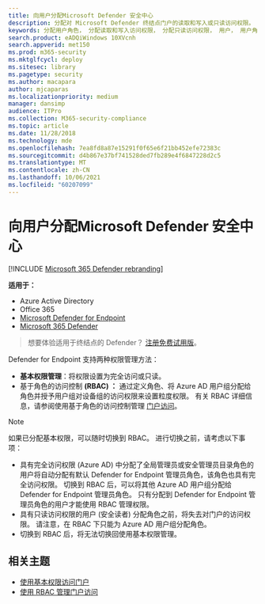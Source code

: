 ```yaml
---
title: 向用户分配Microsoft Defender 安全中心
description: 分配对 Microsoft Defender 终结点门户的读取和写入或只读访问权限。
keywords: 分配用户角色， 分配读取和写入访问权限， 分配只读访问权限， 用户， 用户角色， 角色
search.product: eADQiWindows 10XVcnh
search.appverid: met150
ms.prod: m365-security
ms.mktglfcycl: deploy
ms.sitesec: library
ms.pagetype: security
ms.author: macapara
author: mjcaparas
ms.localizationpriority: medium
manager: dansimp
audience: ITPro
ms.collection: M365-security-compliance
ms.topic: article
ms.date: 11/28/2018
ms.technology: mde
ms.openlocfilehash: 7ea8fd8a87e15291f0f65e6f21bb452efe72383c
ms.sourcegitcommit: d4b867e37bf741528ded7fb289e4f6847228d2c5
ms.translationtype: MT
ms.contentlocale: zh-CN
ms.lasthandoff: 10/06/2021
ms.locfileid: "60207099"
---
```

# <a name="assign-user-access-to-microsoft-defender-security-center"></a>向用户分配Microsoft Defender 安全中心

[!INCLUDE [Microsoft 365 Defender rebranding](../../includes/microsoft-defender.md)]


**适用于：**
- Azure Active Directory
- Office 365
- [Microsoft Defender for Endpoint](https://go.microsoft.com/fwlink/p/?linkid=2154037)
- [Microsoft 365 Defender](https://go.microsoft.com/fwlink/?linkid=2118804)

> 想要体验适用于终结点的 Defender？ [注册免费试用版](https://signup.microsoft.com/create-account/signup?products=7f379fee-c4f9-4278-b0a1-e4c8c2fcdf7e&ru=https://aka.ms/MDEp2OpenTrial?ocid=docs-wdatp-assignaccess-abovefoldlink)。

Defender for Endpoint 支持两种权限管理方法：

- **基本权限管理**：将权限设置为完全访问或只读。
- 基于角色的访问控制 **(RBAC) ：** 通过定义角色、将 Azure AD 用户组分配给角色并授予用户组对设备组的访问权限来设置粒度权限。 有关 RBAC 详细信息，请参阅使用基于角色的访问控制管理 [门户访问](rbac.md)。

> [!NOTE]
> 如果已分配基本权限，可以随时切换到 RBAC。 进行切换之前，请考虑以下事项：
>
> - 具有完全访问权限 (Azure AD) 中分配了全局管理员或安全管理员目录角色的用户将自动分配有默认 Defender for Endpoint 管理员角色，该角色也具有完全访问权限。 切换到 RBAC 后，可以将其他 Azure AD 用户组分配给 Defender for Endpoint 管理员角色。 只有分配到 Defender for Endpoint 管理员角色的用户才能使用 RBAC 管理权限。 
> - 具有只读访问权限的用户 (安全读者) 分配角色之前，将失去对门户的访问权限。 请注意，在 RBAC 下只能为 Azure AD 用户组分配角色。
> - 切换到 RBAC 后，将无法切换回使用基本权限管理。

## <a name="related-topics"></a>相关主题

- [使用基本权限访问门户](basic-permissions.md)
- [使用 RBAC 管理门户访问](rbac.md)
